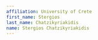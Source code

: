 ```yaml
---
affiliation: University of Crete
first_name: Stergios
last_name: Chatzikyriakidis
name: Stergios Chatzikyriakidis
---
```

